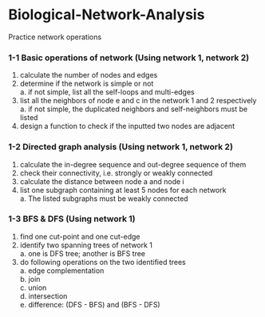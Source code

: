 # Biological-Network-Analysis

Practice network operations

### 1-1 Basic operations of network (Using network 1, network 2)
  1. calculate the number of nodes and edges
  2. determine if the network is simple or not \
    a. if not simple, list all the self-loops and multi-edges
  3. list all the neighbors of node e and c in the network 1 and 2 respectively \
    a. if not simple, the duplicated neighbors and self-neighbors must be listed
  4. design a function to check if the inputted two nodes are adjacent

### 1-2 Directed graph analysis (Using network 1, network 2)
  1. calculate the in-degree sequence and out-degree sequence of them
  2. check their connectivity, i.e. strongly or weakly connected
  3. calculate the distance between node a and node i
  4. list one subgraph containing at least 5 nodes for each network \
    a. The listed subgraphs must be weakly connected

### 1-3 BFS & DFS (Using network 1)
  1. find one cut-point and one cut-edge
  2. identify two spanning trees of network 1 \
    a. one is DFS tree; another is BFS tree
  3. do following operations on the two identified trees \
    a. edge complementation \
    b. join \
    c. union \
    d. intersection \
    e. difference: (DFS - BFS) and (BFS - DFS)
